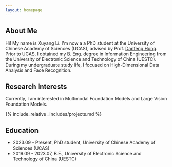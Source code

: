 ```yaml
---
layout: homepage
---
```


## About Me

Hi! My name is Xuyang Li. I'm now a a PhD student at the University of Chinese Academy of Sciences (UCAS), advised by Prof. <a href="https://sites.google.com/view/danfeng-hong">Danfeng Hong</a>.
Prior to UCAS, I obtained my B. Eng. degree in Information Engineering from the University of Electronic Science and Technology of China (UESTC). During my undergraduate study life, I focused on High-Dimensional Data Analysis and Face Recognition.


## Research Interests
Currently, I am interested in Multimodal Foundation Models and Large Vision Foundation Models.

{% include_relative _includes/projects.md %}


## Education
- 2023.09 - Present, PhD student, University of Chinese Academy of Sciences (UCAS)
- 2019.09 - 2023.07, B.E., University of Electronic Science and Technology of China (UESTC)



<script type='text/javascript' id='mapmyvisitors' src='https://mapmyvisitors.com/map.js?cl=ffffff&w=300&t=tt&d=duRtRL1M3vKbQbv2gJxJ5ujEkeN9tCYEeOuSE7UuYVk&co=2d78ad&cmo=3acc3a&cmn=ff5353&ct=ffffff'></script>

